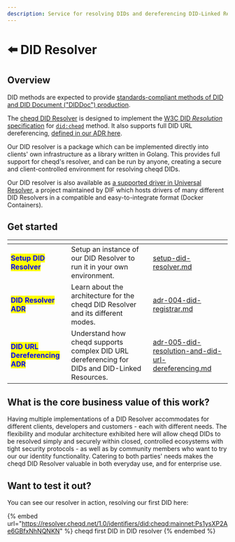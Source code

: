 ```yaml
---
description: Service for resolving DIDs and dereferencing DID-Linked Resources
---
```


# ⬅️ DID Resolver

## Overview

DID methods are expected to provide [standards-compliant methods of DID and DID Document ("DIDDoc") production](https://w3c.github.io/did-core/#production-and-consumption).

The [cheqd DID Resolver](https://www.w3.org/TR/did-resolution/) is designed to implement the [W3C DID _Resolution_ specification](https://www.w3.org/TR/did-resolution/) for [`did:cheqd`](../../architecture/adr-list/adr-001-cheqd-did-method.md) method. It also supports full DID URL dereferencing, [defined in our ADR here](../../architecture/adr-list/adr-005-did-resolution-and-did-url-dereferencing.md).

Our DID resolver is a package which can be implemented directly into clients' own infrastructure as a library written in Golang. This provides full support for cheqd's resolver, and can be run by anyone, creating a secure and client-controlled environment for resolving cheqd DIDs.

Our DID resolver is also available as [a supported driver in Universal Resolver](https://github.com/decentralized-identity/universal-resolver), a project maintained by DIF which hosts drivers of many different DID Resolvers in a compatible and easy-to-integrate format (Docker Containers).

## Get started

<table data-view="cards"><thead><tr><th></th><th></th><th data-hidden data-card-target data-type="content-ref"></th></tr></thead><tbody><tr><td><mark style="color:blue;"><strong>Setup DID Resolver</strong></mark></td><td>Setup an instance of our DID Resolver to run it in your own environment.</td><td><a href="setup-did-resolver.md">setup-did-resolver.md</a></td></tr><tr><td><mark style="color:blue;"><strong>DID Resolver ADR</strong></mark></td><td>Learn about the architecture for the cheqd DID Resolver and its different modes.</td><td><a href="../../architecture/adr-list/adr-004-did-registrar.md">adr-004-did-registrar.md</a></td></tr><tr><td><mark style="color:blue;"><strong>DID URL Dereferencing ADR</strong></mark></td><td>Understand how cheqd supports complex DID URL dereferencing for DIDs and DID-Linked Resources.</td><td><a href="../../architecture/adr-list/adr-005-did-resolution-and-did-url-dereferencing.md">adr-005-did-resolution-and-did-url-dereferencing.md</a></td></tr></tbody></table>

## What is the core business value of this work?

Having multiple implementations of a DID Resolver accommodates for different clients, developers and customers - each with different needs. The flexibility and modular architecture exhibited here will allow cheqd DIDs to be resolved simply and securely within closed, controlled ecosystems with tight security protocols - as well as by community members who want to try our our identity functionality. Catering to both parties' needs makes the cheqd DID Resolver valuable in both everyday use, and for enterprise use.

## Want to test it out?

You can see our resolver in action, resolving our first DID here:

{% embed url="https://resolver.cheqd.net/1.0/identifiers/did:cheqd:mainnet:Ps1ysXP2Ae6GBfxNhNQNKN" %}
cheqd first DID in DID resolver
{% endembed %}
